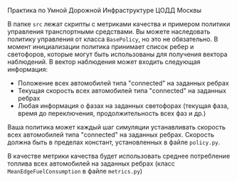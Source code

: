 Практика по Умной Дорожной Инфраструктуре ЦОДД Москвы

В папке ```src``` лежат скрипты с метриками качества и примером политики управления транспортными средствами. Вы можете наследовать политику управления от класса ```BasePolicy```, но это не обязательно. В момент инициализации политика принимает список ребер и светофоров, которые могут быть использованы для получения вектора наблюдений. В вектор наблюдения может входить следующая информация:
* Положение всех автомобилей типа "connected" на заданных ребрах
* Текущая скорость всех автомобилей типа "connected" на заданных ребрах
* Любая информация о фазах на заданных светофорах (текущая фаза, время до переключения, продолжительность всех фаз и др.)

Ваша политика может каждый шаг симуляции устанавливать скорость всех автомобилей типа "connected" на заданных ребрах. Скорость должна быть в пределах констант, установленных в файле ```policy.py```.

В качестве метрики качества будет использовать среднее потребление топлива всех автомобилей на заданных ребрах (класс ```MeanEdgeFuelConsumption``` в файле ```metrics.py```) 